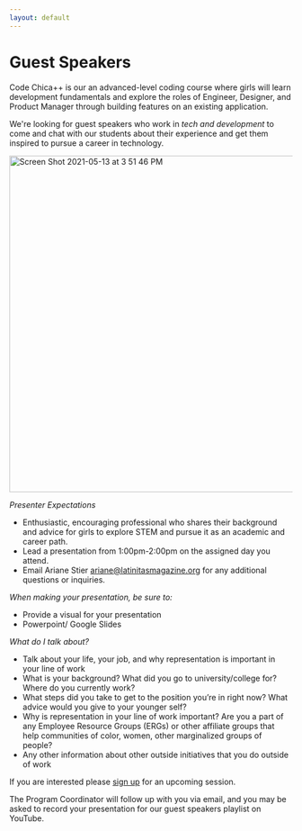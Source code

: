 ```yaml
---
layout: default
---
```


# Guest Speakers

Code Chica++ is our an advanced-level coding course where girls will learn development fundamentals and explore the roles of Engineer, Designer, and Product Manager through building features on an existing application. 

We're looking for guest speakers who work in *tech and development* to come and chat with our students about their experience and get them inspired to pursue a career in technology. 

<img width="598" alt="Screen Shot 2021-05-13 at 3 51 46 PM" src="https://user-images.githubusercontent.com/84518950/134202784-f7205d1c-12a5-4860-8d5d-48c0f8af1e91.png">

*Presenter Expectations* 

- Enthusiastic, encouraging professional who shares their background and advice for girls to explore STEM and pursue it as an academic and career path. 
- Lead a presentation from 1:00pm-2:00pm on the assigned day you attend. 
- Email Ariane Stier ariane@latinitasmagazine.org for any additional questions or inquiries. 

*When making your presentation, be sure to:*
- Provide a visual for your presentation
- Powerpoint/ Google Slides

*What do I talk about?* 
- Talk about your life, your job, and why representation is important in your line of work
- What is your background? What did you go to university/college for? Where do you currently work?
- What steps did you take to get to the position you’re in right now? What advice would you give to your younger self?
- Why is representation in your line of work important? Are you a part of any Employee Resource Groups (ERGs) or other affiliate groups that help communities of color, women, other marginalized groups of people?
- Any other information about other outside initiatives that you do outside of work

If you are interested please [sign up][signup] for an upcoming session.

[signup]: https://docs.google.com/forms/d/e/1FAIpQLSeug2cKWQ8o7EnMQJVFA7DE-uy-S-GTceZfU2MnfTPX2R76mQ/viewform

The Program Coordinator will follow up with you via email, and you may be asked to record your presentation for our guest speakers playlist on YouTube. 

<!--
::TODO

* why should i do this?
* what do i talk about?
* can you share an example?
* link to guest speakers playlist

-->
